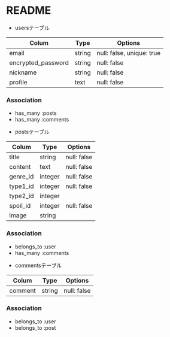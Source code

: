 # README

* usersテーブル

| Colum              | Type        | Options                            |
|--------------------|-------------|------------------------------------|
| email              | string      |  null: false, unique: true         |
| encrypted_password | string      |  null: false                       |
| nickname           | string      |  null: false                       |
| profile            | text        |  null: false                       |

### Association
- has_many :posts
- has_many :comments

* postsテーブル

| Colum              | Type        | Options                           |
|--------------------|-------------|-----------------------------------|
| title              | string      |  null: false                      |
| content            | text        |  null: false                      |
| genre_id           | integer     |  null: false                      |
| type1_id           | integer     |  null: false                      |
| type2_id           | integer     |                                   |
| spoil_id           | integer     |  null: false                      |
| image              | string      |                                   |

### Association
- belongs_to :user
- has_many :comments

* commentsテーブル

| Colum              | Type        | Options                           |
|--------------------|-------------|-----------------------------------|
| comment            | string      |  null: false                      |

### Association
- belongs_to :user
- belongs_to :post